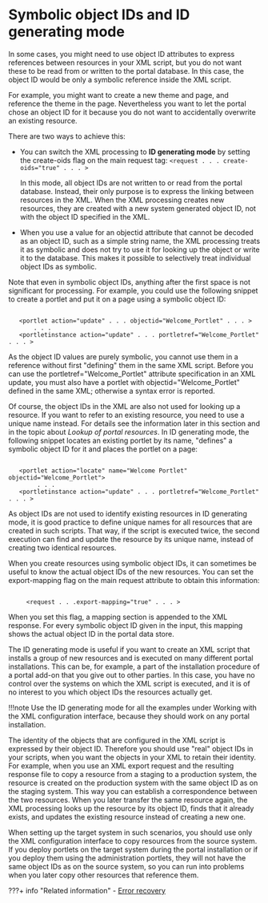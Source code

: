 # Symbolic object IDs and ID generating mode

In some cases, you might need to use object ID attributes to express references between resources in your XML script, but you do not want these to be read from or written to the portal database. In this case, the object ID would be only a symbolic reference inside the XML script.

For example, you might want to create a new theme and page, and reference the theme in the page. Nevertheless you want to let the portal chose an object ID for it because you do not want to accidentally overwrite an existing resource.

There are two ways to achieve this:

-   You can switch the XML processing to **ID generating mode** by setting the create-oids flag on the main request tag: `<request . . . create-oids="true" . . . >`<br>

    In this mode, all object IDs are not written to or read from the portal database. Instead, their only purpose is to express the linking between resources in the XML. When the XML processing creates new resources, they are created with a new system generated object ID, not with the object ID specified in the XML.

-   When you use a value for an objectid attribute that cannot be decoded as an object ID, such as a simple string name, the XML processing treats it as symbolic and does not try to use it for looking up the object or write it to the database. This makes it possible to selectively treat individual object IDs as symbolic.

Note that even in symbolic object IDs, anything after the first space is not significant for processing. For example, you could use the following snippet to create a portlet and put it on a page using a symbolic object ID:

```

   <portlet action="update" . . . objectid="Welcome_Portlet" . . . >
       . . .
   <portletinstance action="update" . . . portletref="Welcome_Portlet" . . . >

```

As the object ID values are purely symbolic, you cannot use them in a reference without first "defining" them in the same XML script. Before you can use the portletref="Welcome\_Portlet" attribute specification in an XML update, you must also have a portlet with objectid="Welcome\_Portlet" defined in the same XML; otherwise a syntax error is reported.

Of course, the object IDs in the XML are also not used for looking up a resource. If you want to refer to an existing resource, you need to use a unique name instead. For details see the information later in this section and in the topic about *Lookup of portal resources*. In ID generating mode, the following snippet locates an existing portlet by its name, "defines" a symbolic object ID for it and places the portlet on a page:

```

   <portlet action="locate" name="Welcome Portlet" objectid="Welcome_Portlet">
        . . .
   <portletinstance action="update" . . . portletref="Welcome_Portlet" . . . >

```

As object IDs are not used to identify existing resources in ID generating mode, it is good practice to define unique names for all resources that are created in such scripts. That way, if the script is executed twice, the second execution can find and update the resource by its unique name, instead of creating two identical resources.

When you create resources using symbolic object IDs, it can sometimes be useful to know the actual object IDs of the new resources. You can set the export-mapping flag on the main request attribute to obtain this information:

```

     <request . . .export-mapping="true" . . . >  

```

When you set this flag, a mapping section is appended to the XML response. For every symbolic object ID given in the input, this mapping shows the actual object ID in the portal data store.

The ID generating mode is useful if you want to create an XML script that installs a group of new resources and is executed on many different portal installations. This can be, for example, a part of the installation procedure of a portal add-on that you give out to other parties. In this case, you have no control over the systems on which the XML script is executed, and it is of no interest to you which object IDs the resources actually get.

!!!note
    Use the ID generating mode for all the examples under Working with the XML configuration interface, because they should work on any portal installation.

The identity of the objects that are configured in the XML script is expressed by their object ID. Therefore you should use "real" object IDs in your scripts, when you want the objects in your XML to retain their identity. For example, when you use an XML export request and the resulting response file to copy a resource from a staging to a production system, the resource is created on the production system with the same object ID as on the staging system. This way you can establish a correspondence between the two resources. When you later transfer the same resource again, the XML processing looks up the resource by its object ID, finds that it already exists, and updates the existing resource instead of creating a new one.

When setting up the target system in such scenarios, you should use only the XML configuration interface to copy resources from the source system. If you deploy portlets on the target system during the portal installation or if you deploy them using the administration portlets, they will not have the same object IDs as on the source system, so you can run into problems when you later copy other resources that reference them.


???+ info "Related information" 
    -   [Error recovery](../../../../portal_admin_tools/xml_config_interface/xml_config_ref/adxmlref_errecovr.md)

